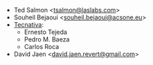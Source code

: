 - Ted Salmon \<<tsalmon@laslabs.com>\>
- Souheil Bejaoui \<<souheil.bejaoui@acsone.eu>\>
- [Tecnativa](https://www.tecnativa.com):
  - Ernesto Tejeda
  - Pedro M. Baeza
  - Carlos Roca
- David Jaen \<<david.jaen.revert@gmail.com>\>

